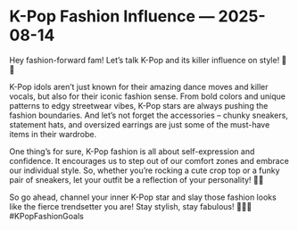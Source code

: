 # K-Pop Fashion Influence — 2025-08-14

Hey fashion-forward fam! Let’s talk K-Pop and its killer influence on style! 🎵👗

K-Pop idols aren’t just known for their amazing dance moves and killer vocals, but also for their iconic fashion sense. From bold colors and unique patterns to edgy streetwear vibes, K-Pop stars are always pushing the fashion boundaries. And let’s not forget the accessories – chunky sneakers, statement hats, and oversized earrings are just some of the must-have items in their wardrobe.

One thing’s for sure, K-Pop fashion is all about self-expression and confidence. It encourages us to step out of our comfort zones and embrace our individual style. So, whether you’re rocking a cute crop top or a funky pair of sneakers, let your outfit be a reflection of your personality! 💃✨

So go ahead, channel your inner K-Pop star and slay those fashion looks like the fierce trendsetter you are! Stay stylish, stay fabulous! 💁‍♀️🌟 #KPopFashionGoals